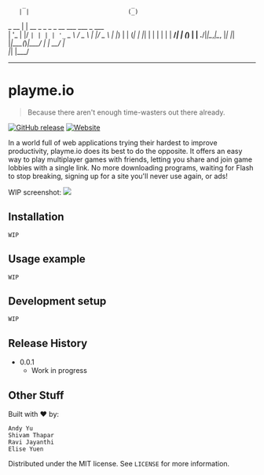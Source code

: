         _                              _       
       | |                            (_)      
  _ __ | | __ _ _   _ _ __ ___   ___   _  ___  
 | '_ \| |/ _` | | | | '_ ` _ \ / _ \ | |/ _ \ 
 | |_) | | (_| | |_| | | | | | |  __/_| | (_) |
 | .__/|_|\__,_|\__, |_| |_| |_|\___(_)_|\___/ 
 | |             __/ |                         
 |_|            |___/                          

______________________________________
# playme.io
> Because there aren't enough time-wasters out there already.

[![GitHub release](https://img.shields.io/github/release/scalableinternetservices/playme-io.svg?maxAge=2592000)]()
[![Website](https://img.shields.io/website/http/www.playme.io/.svg?style=flat-square)]()

In a world full of web applications trying their hardest to improve productivity, playme.io does its best to do the opposite. It offers an easy way to play multiplayer games with friends, letting you share and join game lobbies with a single link. No more downloading programs, waiting for Flash to stop breaking, signing up for a site you'll never use again, or ads!

WIP screenshot: ![](header.png)

## Installation

```
WIP
```

## Usage example
```
WIP
```
## Development setup
```
WIP
```
## Release History

* 0.0.1
    * Work in progress

## Other Stuff

Built with :heart: by:
```
Andy Yu
Shivam Thapar
Ravi Jayanthi
Elise Yuen
```

Distributed under the MIT license. See ``LICENSE`` for more information.

